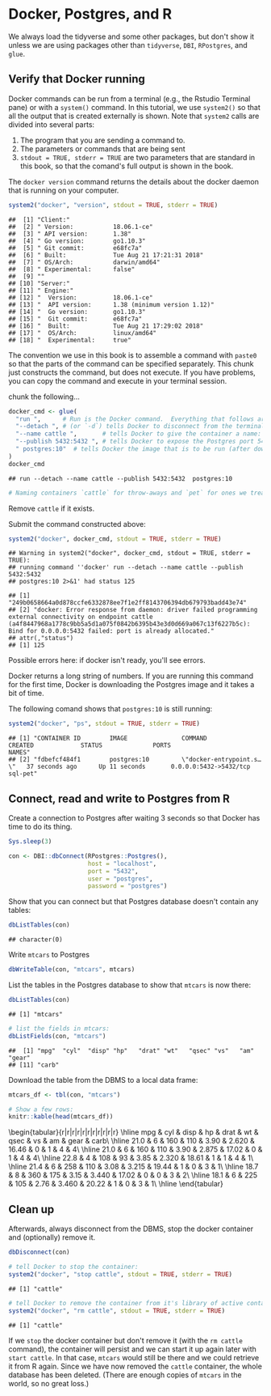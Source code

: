 # Docker, Postgres, and R

We always load the tidyverse and some other packages, but don't show it unless we are using packages other than `tidyverse`, `DBI`, `RPostgres`, and `glue`.

## Verify that Docker running

Docker commands can be run from a terminal (e.g., the Rstudio Terminal pane) or with a `system()` command.  In this tutorial, we use `system2()` so that all the output that is created externally is shown.  Note that `system2` calls are divided into several parts:

1. The program that you are sending a command to.
2. The parameters or commands that are being sent
3. `stdout = TRUE, stderr = TRUE` are two parameters that are standard in this book, so that the comand's full output is shown in the book.

The `docker version` command returns the details about the docker daemon that is running on your computer.

```r
system2("docker", "version", stdout = TRUE, stderr = TRUE)
```

```
##  [1] "Client:"                                        
##  [2] " Version:           18.06.1-ce"                 
##  [3] " API version:       1.38"                       
##  [4] " Go version:        go1.10.3"                   
##  [5] " Git commit:        e68fc7a"                    
##  [6] " Built:             Tue Aug 21 17:21:31 2018"   
##  [7] " OS/Arch:           darwin/amd64"               
##  [8] " Experimental:      false"                      
##  [9] ""                                               
## [10] "Server:"                                        
## [11] " Engine:"                                       
## [12] "  Version:          18.06.1-ce"                 
## [13] "  API version:      1.38 (minimum version 1.12)"
## [14] "  Go version:       go1.10.3"                   
## [15] "  Git commit:       e68fc7a"                    
## [16] "  Built:            Tue Aug 21 17:29:02 2018"   
## [17] "  OS/Arch:          linux/amd64"                
## [18] "  Experimental:     true"
```

The convention we use in this book is to assemble a command with `paste0` so that the parts of the command can be specified separately.  This chunk just constructs the command, but does not execute.  If you have problems, you can copy the command and execute in your terminal session.

chunk the following... 

```r
docker_cmd <- glue(
  "run ",      # Run is the Docker command.  Everything that follows are `run` parameters.
  "--detach ", # (or `-d`) tells Docker to disconnect from the terminal / program issuing the command
  "--name cattle ",       # tells Docker to give the container a name: `cattle`
  "--publish 5432:5432 ", # tells Docker to expose the Postgres port 5432 to the local network with 5432
  " postgres:10"  # tells Docker the image that is to be run (after downloading if necessary)
)
docker_cmd
```

```
## run --detach --name cattle --publish 5432:5432  postgres:10
```

```r
# Naming containers `cattle` for throw-aways and `pet` for ones we treasure and keep around.  :-)
```

Remove `cattle` if it exists.

Submit the command constructed above:

```r
system2("docker", docker_cmd, stdout = TRUE, stderr = TRUE)
```

```
## Warning in system2("docker", docker_cmd, stdout = TRUE, stderr = TRUE):
## running command ''docker' run --detach --name cattle --publish 5432:5432
## postgres:10 2>&1' had status 125
```

```
## [1] "249b0658664a0d878ccfe6332878ee7f1e2ff8143706394db679793badd43e74"                                                                                                                                                                   
## [2] "docker: Error response from daemon: driver failed programming external connectivity on endpoint cattle (a4f8447968a1778c9bb5a5d1a075f0842b6395b43e3d0d669a067c13f6227b5c): Bind for 0.0.0.0:5432 failed: port is already allocated."
## attr(,"status")
## [1] 125
```
Possible errors here: if docker isn't ready, you'll see errors.

Docker returns a long string of numbers.  If you are running this command for the first time, Docker is downloading the Postgres image and it takes a bit of time.

The following comand shows that `postgres:10` is still running:

```r
system2("docker", "ps", stdout = TRUE, stderr = TRUE)
```

```
## [1] "CONTAINER ID        IMAGE               COMMAND                  CREATED             STATUS              PORTS                    NAMES"    
## [2] "fdbefcf484f1        postgres:10         \"docker-entrypoint.s…\"   37 seconds ago      Up 11 seconds       0.0.0.0:5432->5432/tcp   sql-pet"
```
## Connect, read and write to Postgres from R

Create a connection to Postgres after waiting 3 seconds so that Docker has time to do its thing.

```r
Sys.sleep(3)

con <- DBI::dbConnect(RPostgres::Postgres(),
                      host = "localhost",
                      port = "5432",
                      user = "postgres",
                      password = "postgres")
```

Show that you can connect but that Postgres database doesn't contain any tables:


```r
dbListTables(con)
```

```
## character(0)
```

Write `mtcars` to Postgres

```r
dbWriteTable(con, "mtcars", mtcars)
```

List the tables in the Postgres database to show that `mtcars` is now there:


```r
dbListTables(con)
```

```
## [1] "mtcars"
```

```r
# list the fields in mtcars:
dbListFields(con, "mtcars")
```

```
##  [1] "mpg"  "cyl"  "disp" "hp"   "drat" "wt"   "qsec" "vs"   "am"   "gear"
## [11] "carb"
```

Download the table from the DBMS to a local data frame:

```r
mtcars_df <- tbl(con, "mtcars")

# Show a few rows:
knitr::kable(head(mtcars_df))
```


\begin{tabular}{r|r|r|r|r|r|r|r|r|r|r}
\hline
mpg & cyl & disp & hp & drat & wt & qsec & vs & am & gear & carb\\
\hline
21.0 & 6 & 160 & 110 & 3.90 & 2.620 & 16.46 & 0 & 1 & 4 & 4\\
\hline
21.0 & 6 & 160 & 110 & 3.90 & 2.875 & 17.02 & 0 & 1 & 4 & 4\\
\hline
22.8 & 4 & 108 & 93 & 3.85 & 2.320 & 18.61 & 1 & 1 & 4 & 1\\
\hline
21.4 & 6 & 258 & 110 & 3.08 & 3.215 & 19.44 & 1 & 0 & 3 & 1\\
\hline
18.7 & 8 & 360 & 175 & 3.15 & 3.440 & 17.02 & 0 & 0 & 3 & 2\\
\hline
18.1 & 6 & 225 & 105 & 2.76 & 3.460 & 20.22 & 1 & 0 & 3 & 1\\
\hline
\end{tabular}

## Clean up

Afterwards, always disconnect from the DBMS, stop the docker container and (optionally) remove it.

```r
dbDisconnect(con)

# tell Docker to stop the container:
system2("docker", "stop cattle", stdout = TRUE, stderr = TRUE)
```

```
## [1] "cattle"
```

```r
# tell Docker to remove the container from it's library of active containers:
system2("docker", "rm cattle", stdout = TRUE, stderr = TRUE)
```

```
## [1] "cattle"
```

If we `stop` the docker container but don't remove it (with the `rm cattle` command), the container will persist and we can start it up again later with `start cattle`.  In that case, `mtcars` would still be there and we could retrieve it from R again.  Since we have now removed the `cattle` container, the whole database has been deleted.  (There are enough copies of `mtcars` in the world, so no great loss.)
